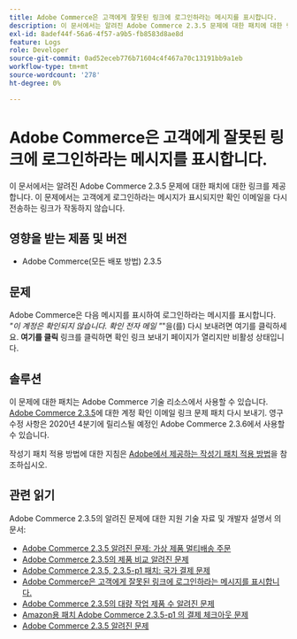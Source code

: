 ```yaml
---
title: Adobe Commerce은 고객에게 잘못된 링크에 로그인하라는 메시지를 표시합니다.
description: 이 문서에서는 알려진 Adobe Commerce 2.3.5 문제에 대한 패치에 대한 링크를 제공합니다. 이 문제에서는 고객에게 로그인하라는 메시지가 표시되지만 확인 이메일을 다시 전송하는 링크가 작동하지 않습니다.
exl-id: 8adef44f-56a6-4f57-a9b5-fb8583d8ae8d
feature: Logs
role: Developer
source-git-commit: 0ad52eceb776b71604c4f467a70c13191bb9a1eb
workflow-type: tm+mt
source-wordcount: '278'
ht-degree: 0%

---
```


# Adobe Commerce은 고객에게 잘못된 링크에 로그인하라는 메시지를 표시합니다.

이 문서에서는 알려진 Adobe Commerce 2.3.5 문제에 대한 패치에 대한 링크를 제공합니다. 이 문제에서는 고객에게 로그인하라는 메시지가 표시되지만 확인 이메일을 다시 전송하는 링크가 작동하지 않습니다.

## 영향을 받는 제품 및 버전

* Adobe Commerce(모든 배포 방법) 2.3.5

## 문제

Adobe Commerce은 다음 메시지를 표시하여 로그인하라는 메시지를 표시합니다. *&quot;이 계정은 확인되지 않습니다. 확인 전자 메일 &quot;*&quot;을(를) 다시 보내려면 여기를 클릭하세요. **여기를 클릭** 링크를 클릭하면 확인 링크 보내기 페이지가 열리지만 비활성 상태입니다.

## 솔루션

이 문제에 대한 패치는 Adobe Commerce 기술 리소스에서 사용할 수 있습니다. [Adobe Commerce 2.3.5](https://magento.com/tech-resources/download?_ga=2.193540264.409362045.1590506265-807369446.1578680711#download2368)에 대한 계정 확인 이메일 링크 문제 패치 다시 보내기. 영구 수정 사항은 2020년 4분기에 릴리스될 예정인 Adobe Commerce 2.3.6에서 사용할 수 있습니다.

작성기 패치 적용 방법에 대한 지침은 [Adobe에서 제공하는 작성기 패치 적용 방법](/help/how-to/general/how-to-apply-a-composer-patch-provided-by-magento.md)을 참조하십시오.

## 관련 읽기

Adobe Commerce 2.3.5의 알려진 문제에 대한 지원 기술 자료 및 개발자 설명서 의 문서:

* [Adobe Commerce 2.3.5 알려진 문제: 가상 제품 멀티배송 주문](/help/troubleshooting/miscellaneous/magento-2-3-5-known-issue-virtual-product-multi-ship-orders.md)
* [Adobe Commerce 2.3.5의 제품 비교 알려진 문제](/help/troubleshooting/storefront/product-comparison-known-issue-in-magento-2-3-5.md)
* [Adobe Commerce 2.3.5, 2.3.5-p1 패치: 국가 결제 문제](/help/troubleshooting/known-issues-patches-attached/magento-2-3-5-2-3-5-p1-patch-country-payment-issue.md)
* [Adobe Commerce은 고객에게 잘못된 링크에 로그인하라는 메시지를 표시합니다.](/help/troubleshooting/known-issues-patches-attached/magento-prompts-customers-log-in-invalid-link.md)
* [Adobe Commerce 2.3.5의 대량 작업 제품 수 알려진 문제](/help/troubleshooting/miscellaneous/bulk-action-product-count-known-issue-in-magento-2-3-5.md)
* [Amazon용 패치 Adobe Commerce 2.3.5-p1 의 결제 체크아웃 문제](/help/troubleshooting/payments/patch-for-amazon-pay-checkout-issue-in-magento-2-3-5-p1.md)
* [Adobe Commerce 2.3.5 알려진 문제](https://devdocs.magento.com/guides/v2.3/release-notes/release-notes-2-3-5-commerce.html#known-issues)
